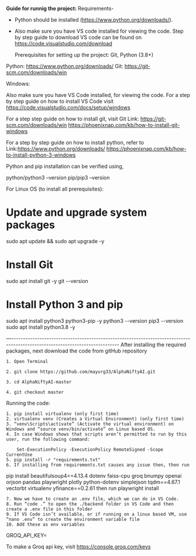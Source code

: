 **Guide for runnig the project:**
Requirements-
- Python should be installed (https://www.python.org/downloads/).
- Also make sure you have VS code installed for viewing the code. Step by step guide to download VS code can be found on https://code.visualstudio.com/download

  Prerequisites for setting up the project: Git, Python (3.8+)


Python: https://www.python.org/downloads/
Git: https://git-scm.com/downloads/win

Windows:

Also make sure you have VS Code installed, for viewing the code. For a step by step guide on how to install VS Code visit https://code.visualstudio.com/docs/setup/windows

For a step step guide on how to install git, visit 
Git Link: https://git-scm.com/downloads/win
https://phoenixnap.com/kb/how-to-install-git-windows

For a step by step guide on how to install python, refer to 
Link:https://www.python.org/downloads/
https://phoenixnap.com/kb/how-to-install-python-3-windows




Python and pip installation can be verified using,

python/python3 –version
pip/pip3 –version




For Linux OS (to install all prerequisites):

# Update and upgrade system packages
sudo apt update && sudo apt upgrade -y

# Install Git
sudo apt install git -y
git --version

# Install Python 3 and pip
sudo apt install python3 python3-pip -y
python3 --version
pip3 --version
sudo apt install python3.8 -y




—----------------------------------------------------------------------------------------------------------------------------
After installing the required packages, next download the code from gitHub repository


    1. Open Terminal

    2. git clone https://github.com/mayurg33/AlphaNiftyAI.git

    3. cd AlphaNiftyAI-master

    4. git checkout master

Running the code:

    1. pip install virtualenv (only first time)
    2. virtualenv venv (Creates a Virtual Environment) (only first time)
    3. “venv\Scripts\activate” (Activate the virtual environment) on Windows and “source venv/bin/activate” on Linux based OS.
    4. In case Windows shows that scripts aren’t permitted to run by this user, run the following command:

		Set-ExecutionPolicy -ExecutionPolicy RemoteSigned -Scope CurrentUse		
    5. pip install -r "requirements.txt"
    6. If installing from requirements.txt causes any issue then, then run 
	
pip install beautifulsoup4==4.13.4 dotenv faiss-cpu groq bnumpy openai orjson pandas playwright plotly python-dotenv simplejson tqdm==4.67.1 vectorbt virtualenv yfinance==0.2.61
then run 
 playwright install
			
    7. Now we have to create an .env file, which we can do in VS Code.
    8. Run “code .” to open the ./backend folder in VS Code and then create a .env file in this folder
    9. If VS Code isn’t available, or if running on a linux based VM, use “nano .env” to create the environment variable file
    10. Add these as env variables


GROQ_API_KEY=


To make a Groq api key, visit https://console.groq.com/keys


